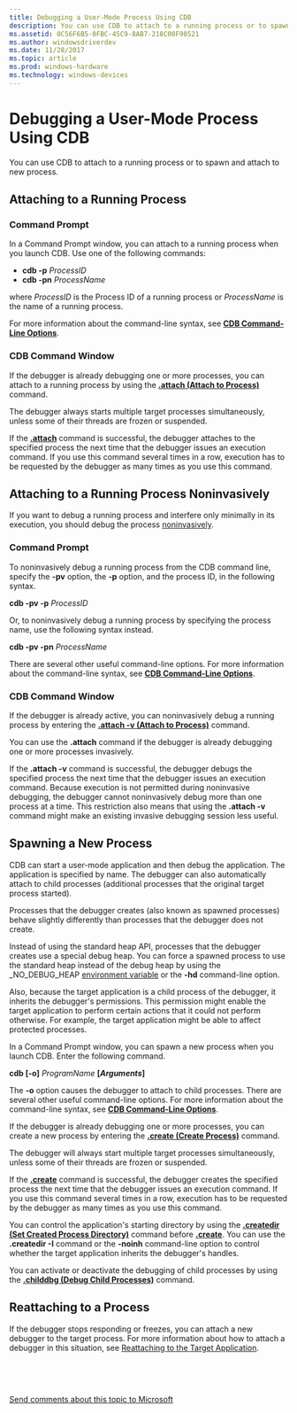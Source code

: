 ```yaml
---
title: Debugging a User-Mode Process Using CDB
description: You can use CDB to attach to a running process or to spawn and attach to new process.
ms.assetid: 0C56F6B5-0FBC-45C9-8AB7-218C00F90521
ms.author: windowsdriverdev
ms.date: 11/28/2017
ms.topic: article
ms.prod: windows-hardware
ms.technology: windows-devices
---
```


# <span id="debugger.debugging_a_user-mode_process_using_cdb"></span>Debugging a User-Mode Process Using CDB


You can use CDB to attach to a running process or to spawn and attach to new process.

## <span id="Attaching_to_a_Running_Process"></span><span id="attaching_to_a_running_process"></span><span id="ATTACHING_TO_A_RUNNING_PROCESS"></span>Attaching to a Running Process


### <span id="command_prompt1"></span><span id="COMMAND_PROMPT1"></span>Command Prompt

In a Command Prompt window, you can attach to a running process when you launch CDB. Use one of the following commands:

-   **cdb -p** *ProcessID*
-   **cdb -pn** *ProcessName*

where *ProcessID* is the Process ID of a running process or *ProcessName* is the name of a running process.

For more information about the command-line syntax, see [**CDB Command-Line Options**](cdb-command-line-options.md).

### <span id="cdb_command_window1"></span><span id="CDB_COMMAND_WINDOW1"></span>CDB Command Window

If the debugger is already debugging one or more processes, you can attach to a running process by using the [**.attach (Attach to Process)**](-attach--attach-to-process-.md) command.

The debugger always starts multiple target processes simultaneously, unless some of their threads are frozen or suspended.

If the [**.attach**](-attach--attach-to-process-.md) command is successful, the debugger attaches to the specified process the next time that the debugger issues an execution command. If you use this command several times in a row, execution has to be requested by the debugger as many times as you use this command.

## <span id="Attaching_to_a_Running_Process_Noninvasively"></span><span id="attaching_to_a_running_process_noninvasively"></span><span id="ATTACHING_TO_A_RUNNING_PROCESS_NONINVASIVELY"></span>Attaching to a Running Process Noninvasively


If you want to debug a running process and interfere only minimally in its execution, you should debug the process [noninvasively](noninvasive-debugging--user-mode-.md).

### <span id="command_prompt2"></span><span id="COMMAND_PROMPT2"></span>Command Prompt

To noninvasively debug a running process from the CDB command line, specify the **-pv** option, the **-p** option, and the process ID, in the following syntax.

**cdb -pv -p** *ProcessID*

Or, to noninvasively debug a running process by specifying the process name, use the following syntax instead.

**cdb -pv -pn** *ProcessName*

There are several other useful command-line options. For more information about the command-line syntax, see [**CDB Command-Line Options**](cdb-command-line-options.md).

### <span id="cdb_command_window2"></span><span id="CDB_COMMAND_WINDOW2"></span>CDB Command Window

If the debugger is already active, you can noninvasively debug a running process by entering the [**.attach -v (Attach to Process)**](-attach--attach-to-process-.md) command.

You can use the **.attach** command if the debugger is already debugging one or more processes invasively.

If the **.attach -v** command is successful, the debugger debugs the specified process the next time that the debugger issues an execution command. Because execution is not permitted during noninvasive debugging, the debugger cannot noninvasively debug more than one process at a time. This restriction also means that using the **.attach -v** command might make an existing invasive debugging session less useful.

## <span id="Spawning_a_New_Process"></span><span id="spawning_a_new_process"></span><span id="SPAWNING_A_NEW_PROCESS"></span>Spawning a New Process


CDB can start a user-mode application and then debug the application. The application is specified by name. The debugger can also automatically attach to child processes (additional processes that the original target process started).

Processes that the debugger creates (also known as spawned processes) behave slightly differently than processes that the debugger does not create.

Instead of using the standard heap API, processes that the debugger creates use a special debug heap. You can force a spawned process to use the standard heap instead of the debug heap by using the \_NO\_DEBUG\_HEAP [environment variable](general-environment-variables.md) or the **-hd** command-line option.

Also, because the target application is a child process of the debugger, it inherits the debugger's permissions. This permission might enable the target application to perform certain actions that it could not perform otherwise. For example, the target application might be able to affect protected processes.

In a Command Prompt window, you can spawn a new process when you launch CDB. Enter the following command.

**cdb \[-o\]** *ProgramName* **\[***Arguments***\]**

The **-o** option causes the debugger to attach to child processes. There are several other useful command-line options. For more information about the command-line syntax, see [**CDB Command-Line Options**](cdb-command-line-options.md).

If the debugger is already debugging one or more processes, you can create a new process by entering the [**.create (Create Process)**](-create--create-process-.md) command.

The debugger will always start multiple target processes simultaneously, unless some of their threads are frozen or suspended.

If the [**.create**](-create--create-process-.md) command is successful, the debugger creates the specified process the next time that the debugger issues an execution command. If you use this command several times in a row, execution has to be requested by the debugger as many times as you use this command.

You can control the application's starting directory by using the [**.createdir (Set Created Process Directory)**](-createdir--set-created-process-directory-.md) command before [**.create**](-create--create-process-.md). You can use the **.createdir -I** command or the **-noinh** command-line option to control whether the target application inherits the debugger's handles.

You can activate or deactivate the debugging of child processes by using the [**.childdbg (Debug Child Processes)**](-childdbg--debug-child-processes-.md) command.

## <span id="Reattaching_to_a_Process"></span><span id="reattaching_to_a_process"></span><span id="REATTACHING_TO_A_PROCESS"></span>Reattaching to a Process


If the debugger stops responding or freezes, you can attach a new debugger to the target process. For more information about how to attach a debugger in this situation, see [Reattaching to the Target Application](reattaching-to-the-target-application.md).

 

 

[Send comments about this topic to Microsoft](mailto:wsddocfb@microsoft.com?subject=Documentation%20feedback%20[debugger\debugger]:%20Debugging%20a%20User-Mode%20Process%20Using%20CDB%20%20RELEASE:%20%285/15/2017%29&body=%0A%0APRIVACY%20STATEMENT%0A%0AWe%20use%20your%20feedback%20to%20improve%20the%20documentation.%20We%20don't%20use%20your%20email%20address%20for%20any%20other%20purpose,%20and%20we'll%20remove%20your%20email%20address%20from%20our%20system%20after%20the%20issue%20that%20you're%20reporting%20is%20fixed.%20While%20we're%20working%20to%20fix%20this%20issue,%20we%20might%20send%20you%20an%20email%20message%20to%20ask%20for%20more%20info.%20Later,%20we%20might%20also%20send%20you%20an%20email%20message%20to%20let%20you%20know%20that%20we've%20addressed%20your%20feedback.%0A%0AFor%20more%20info%20about%20Microsoft's%20privacy%20policy,%20see%20http://privacy.microsoft.com/default.aspx. "Send comments about this topic to Microsoft")





